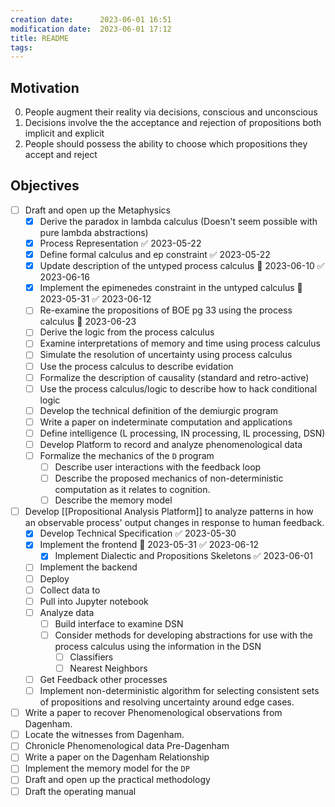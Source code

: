 ```yaml
---
creation date:		2023-06-01 16:51
modification date:	2023-06-01 17:12
title: README
tags: 
---
```

## Motivation
0. People augment their reality via decisions, conscious and unconscious
1. Decisions involve the the acceptance and rejection of propositions both implicit and explicit
2. People should possess the ability to choose which propositions they accept and reject

## Objectives
- [ ] Draft and open up the Metaphysics
	- [x] Derive the paradox in lambda calculus (Doesn't seem possible with pure lambda abstractions)
	- [x] Process Representation ✅ 2023-05-22
	- [x] Define formal calculus and ep constraint ✅ 2023-05-22
	- [x] Update description of the untyped process calculus 📅 2023-06-10 ✅ 2023-06-16
	- [x] Implement the epimenedes constraint in the untyped calculus 📅 2023-05-31 ✅ 2023-06-12
	- [ ] Re-examine the propositions of BOE pg 33 using the process calculus 📅 2023-06-23
	- [ ] Derive the logic from the process calculus
	- [ ] Examine interpretations of memory and time using process calculus
	- [ ] Simulate the resolution of uncertainty using process calculus
	- [ ] Use the process calculus to describe evidation
	- [ ] Formalize the description of causality (standard and retro-active)
	- [ ] Use the process calculus/logic to describe how to hack conditional logic
	- [ ] Develop the technical definition of the demiurgic program
	- [ ] Write a paper on indeterminate computation and applications
	- [ ] Define intelligence (L processing, IN processing, IL processing, DSN)
	- [ ] Develop Platform to record and analyze phenomenological data
	- [ ] Formalize the mechanics of the `D` program
		- [ ] Describe user interactions with the feedback loop
		- [ ] Describe the proposed mechanics of non-deterministic computation as it relates to cognition.
		- [ ] Describe the memory model
	
- [ ] Develop [[Propositional Analysis Platform]] to analyze patterns in how an observable process' output changes in response to human feedback.
	- [x] Develop Technical Specification ✅ 2023-05-30
	- [x] Implement the frontend 📅 2023-05-31 ✅ 2023-06-12
		- [x] Implement Dialectic and Propositions Skeletons ✅ 2023-06-01
	- [ ] Implement the backend
	- [ ] Deploy
	- [ ] Collect data to
	- [ ] Pull into Jupyter notebook
	- [ ] Analyze data
		- [ ] Build interface to examine DSN
		- [ ] Consider methods for developing abstractions for use with the process calculus using the information in the DSN
			- [ ] Classifiers
			- [ ] Nearest Neighbors
	- [ ] Get Feedback other processes
	- [ ] Implement non-deterministic algorithm for selecting consistent sets of propositions and resolving uncertainty around edge cases.

- [ ] Write a paper to recover Phenomenological observations from Dagenham. 
- [ ] Locate the witnesses from Dagenham.
- [ ] Chronicle Phenomenological data Pre-Dagenham
- [ ] Write a paper on the Dagenham Relationship
- [ ] Implement the memory model for the `DP`
- [ ] Draft and open up the practical methodology
- [ ] Draft the operating manual
